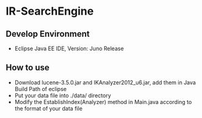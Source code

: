 # IR-SearchEngine
## Develop Environment
* Eclipse Java EE IDE, Version: Juno Release

## How to use
* Download lucene-3.5.0.jar and IKAnalyzer2012_u6.jar, add them in Java Build Path of eclipse
* Put your data file into ./data/ directory
* Modify the EstablishIndex(Analyzer) method in Main.java according to the format of your data file
